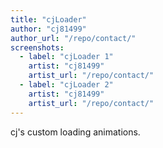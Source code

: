```yaml
---
title: "cjLoader"
author: "cj81499"
author_url: "/repo/contact/"
screenshots:
  - label: "cjLoader 1"
    artist: "cj81499"
    artist_url: "/repo/contact/"
  - label: "cjLoader 2"
    artist: "cj81499"
    artist_url: "/repo/contact/"
---
```


cj's custom loading animations.
